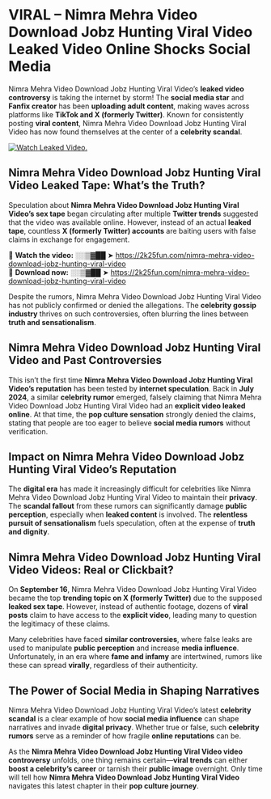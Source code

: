 # VIRAL – Nimra Mehra Video Download Jobz Hunting Viral Video Leaked Video Online Shocks Social Media 

Nimra Mehra Video Download Jobz Hunting Viral Video’s **leaked video controversy** is taking the internet by storm! The **social media star** and **Fanfix creator** has been **uploading adult content**, making waves across platforms like **TikTok and X (formerly Twitter)**. Known for consistently posting **viral content**, Nimra Mehra Video Download Jobz Hunting Viral Video has now found themselves at the center of a **celebrity scandal**.  

[![Watch Leaked Video.](https://miro.medium.com/v2/resize:fit:828/format:webp/1*cilzJN44JGOrTw9NJCrNHA.gif "Watch Leaked Video")](https://2k25fun.com/nimra-mehra-video-download-jobz-hunting-viral-video)

## **Nimra Mehra Video Download Jobz Hunting Viral Video Leaked Tape: What’s the Truth?**  
Speculation about **Nimra Mehra Video Download Jobz Hunting Viral Video’s sex tape** began circulating after multiple **Twitter trends** suggested that the video was available online. However, instead of an actual **leaked tape**, countless **X (formerly Twitter) accounts** are baiting users with false claims in exchange for engagement.  

🔹 **Watch the video:** ░░▒▓██ ➤ https://2k25fun.com/nimra-mehra-video-download-jobz-hunting-viral-video  
🔹 **Download now:** ░░▒▓██ ➤ https://2k25fun.com/nimra-mehra-video-download-jobz-hunting-viral-video  

Despite the rumors, Nimra Mehra Video Download Jobz Hunting Viral Video has not publicly confirmed or denied the allegations. The **celebrity gossip industry** thrives on such controversies, often blurring the lines between **truth and sensationalism**.  

## **Nimra Mehra Video Download Jobz Hunting Viral Video and Past Controversies**  
This isn’t the first time **Nimra Mehra Video Download Jobz Hunting Viral Video’s reputation** has been tested by **internet speculation**. Back in **July 2024**, a similar **celebrity rumor** emerged, falsely claiming that Nimra Mehra Video Download Jobz Hunting Viral Video had an **explicit video leaked online**. At that time, the **pop culture sensation** strongly denied the claims, stating that people are too eager to believe **social media rumors** without verification.  

## **Impact on Nimra Mehra Video Download Jobz Hunting Viral Video’s Reputation**  
The **digital era** has made it increasingly difficult for celebrities like Nimra Mehra Video Download Jobz Hunting Viral Video to maintain their **privacy**. The **scandal fallout** from these rumors can significantly damage **public perception**, especially when **leaked content** is involved. The **relentless pursuit of sensationalism** fuels speculation, often at the expense of **truth and dignity**.  

## **Nimra Mehra Video Download Jobz Hunting Viral Video Videos: Real or Clickbait?**  
On **September 16**, Nimra Mehra Video Download Jobz Hunting Viral Video became the top **trending topic on X (formerly Twitter)** due to the supposed **leaked sex tape**. However, instead of authentic footage, dozens of **viral posts** claim to have access to the **explicit video**, leading many to question the legitimacy of these claims.  

Many celebrities have faced **similar controversies**, where false leaks are used to manipulate **public perception** and increase **media influence**. Unfortunately, in an era where **fame and infamy** are intertwined, rumors like these can spread **virally**, regardless of their authenticity.  

## **The Power of Social Media in Shaping Narratives**  
Nimra Mehra Video Download Jobz Hunting Viral Video’s latest **celebrity scandal** is a clear example of how **social media influence** can shape narratives and invade **digital privacy**. Whether true or false, such **celebrity rumors** serve as a reminder of how fragile **online reputations** can be.  

As the **Nimra Mehra Video Download Jobz Hunting Viral Video video controversy** unfolds, one thing remains certain—**viral trends** can either **boost a celebrity’s career** or tarnish their **public image** overnight. Only time will tell how **Nimra Mehra Video Download Jobz Hunting Viral Video** navigates this latest chapter in their **pop culture journey**. 